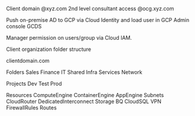 Client domain @xyz.com
2nd level consultant access
@ocg.xyz.com

Push on-premise AD to GCP via Cloud Identity and load user in GCP Admin console
GCDS

Manager permission on users/group via Cloud IAM.

Client organization folder structure

clientdomain.com

Folders
Sales Finance IT                                Shared Infra Services
                                                    Network
                                                    
Projects
Dev  Test  Prod     

Resources
ComputeEngine ContainerEngine AppEngine         Subnets CloudRouter DedicatedInterconnect
Storage BQ CloudSQL                             VPN FirewallRules Routes
